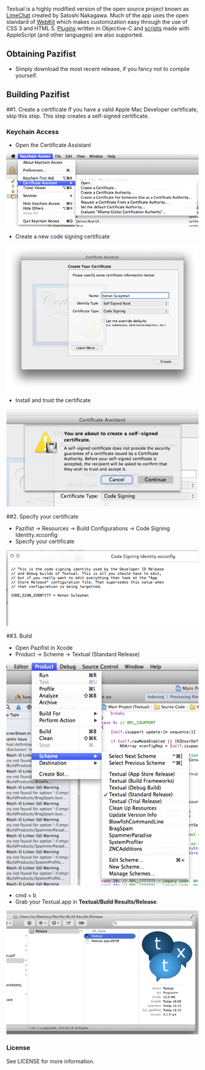 Textual is a highly modified version of the open source project known as [LimeChat](https://github.com/psychs/limechat) created by Satoshi Nakagawa. Much of the app uses the open standard of [WebKit](http://webkit.org/) which makes customization easy through the use of CSS 3 and HTML 5. [Plugins](http://www.codeux.com/textual/wiki/Writing-Plugins.wiki) written in Objective-C and [scripts](http://www.codeux.com/textual/wiki/Writing-Scripts.wiki) made with AppleScript (and other languages) are also supported.

## Obtaining Pazifist
- Simply download the most recent release, if you fancy not to compile yourself.

## Building Pazifist

##1. Create a certificate
	If you have a valid Apple Mac Developer certificate, skip this step. This step creates a self-signed certificate.

### **Keychain Access**
- Open the Certificate Assistant

![asd](doc/kc1.png)

- Create a new code signing certificate

![asd](doc/kc2.png)

- Install and trust the certificate

![asd](doc/kc3.png)

##2. Specify your certificate
 - Pazifist -> Resources -> Build Configurations -> Code Signing Identity.xcconfig
- Specify your certificate

![asd](doc/kc4.png)


##3. Build
 - Open Pazifist in Xcode
 - Product -> Scheme -> Textual (Standard Release)

![asd](doc/kc5.png)

 - cmd + b
 - Grab your Textual.app in **Textual/Build Results/Release**.

![asd](doc/kc6.png)


### License

See LICENSE for more information.
